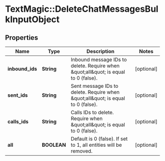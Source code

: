 # TextMagic::DeleteChatMessagesBulkInputObject

## Properties
Name | Type | Description | Notes
------------ | ------------- | ------------- | -------------
**inbound_ids** | **String** | Inbound message IDs to delete. Require when \&quot;all\&quot; is equal to 0 (false). | [optional] 
**sent_ids** | **String** | Sent message IDs to delete. Require when \&quot;all\&quot; is equal to 0 (false). | [optional] 
**calls_ids** | **String** | Calls IDs to delete. Require when \&quot;all\&quot; is equal to 0 (false). | [optional] 
**all** | **BOOLEAN** | Default is 0 (false). If set to 1, all entities will be removed. | [optional] 


